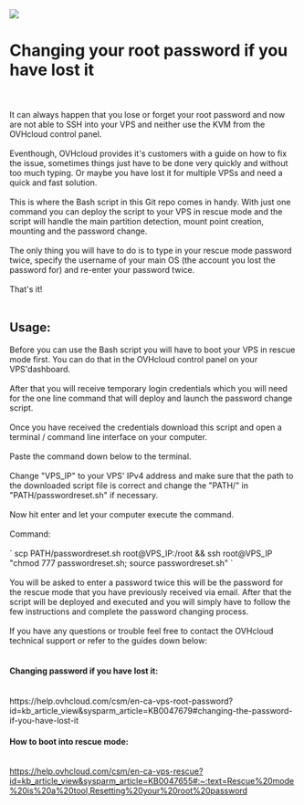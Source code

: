 <img src="https://github.com/bysecurety/passwdreset/blob/main/OVHcloudVPSpasswdreset.jpg">

# Changing your root password if you have lost it
</br>
</br>
It can always happen that you lose or forget your root password and now are not able to SSH into your VPS and neither use the KVM from the OVHcloud control panel.
</br></br>
Eventhough, OVHcloud provides it's customers with a guide on how to fix the issue, sometimes things just have to be done very quickly 
and without too much typing. Or maybe you have lost it for multiple VPSs and need a quick and fast solution.
</br></br>
This is where the Bash script in this Git repo comes in handy. With just one command you can deploy the script to your VPS in rescue mode and 
the script will handle the main partition detection, mount point creation, mounting and the password change. 
</br></br>
The only thing you will have to do is to type in your rescue mode password twice, specify the username of your main OS (the account you lost the password for) and re-enter your password twice.
</br></br>
That's it!
</br>
</br>
<h2>Usage:</h2>
Before you can use the Bash script you will have to boot your VPS in rescue mode first.
You can do that in the OVHcloud control panel on your VPS'dashboard.
</br></br>
After that you will receive temporary login credentials which you will need for the one line command that will deploy and launch the 
password change script.
</br>
</br>
Once you have received the credentials download this script and open a terminal / command line interface on your computer.
</br>
</br>
Paste the command down below to the terminal. 
</br></br>
Change "VPS_IP" to your VPS' IPv4 address and make sure that the path to the downloaded script file is correct and change the "PATH/" in "PATH/passwordreset.sh" if necessary.
</br></br>
Now hit enter and let your computer execute the command.
</br></br>
Command:
</br></br>
` scp PATH/passwordreset.sh root@VPS_IP:/root && ssh root@VPS_IP "chmod 777 passwordreset.sh; source passwordreset.sh" `
</br>
</br>
You will be asked to enter a password twice this will be the password for the rescue mode that you have previously received via email.
After that the script will be deployed and executed and you will simply have to follow the few instructions and complete the password changing process.
</br>
</br>
If you have any questions or trouble feel free to contact the OVHcloud technical support or refer to the guides down below:
</br></br>
<h4>Changing password if you have lost it:</h4>
</br>
https://help.ovhcloud.com/csm/en-ca-vps-root-password?id=kb_article_view&sysparm_article=KB0047679#changing-the-password-if-you-have-lost-it
</br>
<h4>How to boot into rescue mode:</h4>
</br>
<a href="https://help.ovhcloud.com/csm/en-ca-vps-rescue?id=kb_article_view&sysparm_article=KB0047655#:~:text=Rescue%20mode%20is%20a%20tool,Resetting%20your%20root%20password" target="_blank">https://help.ovhcloud.com/csm/en-ca-vps-rescue?id=kb_article_view&sysparm_article=KB0047655#:~:text=Rescue%20mode%20is%20a%20tool,Resetting%20your%20root%20password</a>




